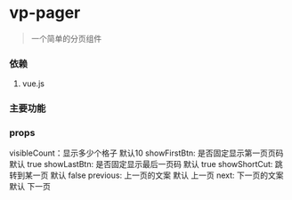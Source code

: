 vp-pager
========
>一个简单的分页组件

### 依赖 ###
1. vue.js


### 主要功能 ###


### props ###
visibleCount：显示多少个格子 默认10
showFirstBtn: 是否固定显示第一页页码 默认 true
showLastBtn: 是否固定显示最后一页码 默认 true
showShortCut: 跳转到某一页 默认 false
previous: 上一页的文案 默认 上一页
next: 下一页的文案 默认 下一页
